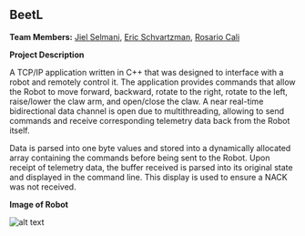 ## BeetL

**Team Members:** [Jiel Selmani](https://www.linkedin.com/in/jielselmani/), [Eric Schvartzman](https://www.linkedin.com/in/eric-schvartzman-1a93a789/), [Rosario Cali](https://www.linkedin.com/in/rosario-alessandro-cal%C3%AC-b8480a128/)

**Project Description** 

A TCP/IP application written in C++ that was designed to interface with a robot and remotely control it.  The application provides commands that allow the Robot to move forward, backward, rotate to the right, rotate to the left, raise/lower the claw arm, and open/close the claw.  A near real-time bidirectional data channel is open due to multithreading, allowing to send commands and receive corresponding telemetry data back from the Robot itself.

Data is parsed into one byte values and stored into a dynamically allocated array containing the commands before being sent to the Robot.  Upon receipt of telemetry data, the buffer received is parsed into its original state and displayed in the command line.  This display is used to ensure a NACK was not received.

**Image of Robot**

![alt text](https://github.com/jselmani/Robotics-Data-Communications/blob/master/Robot.JPG)
